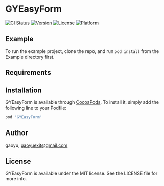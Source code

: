 # GYEasyForm

[![CI Status](https://img.shields.io/travis/gaoyuexit/GYEasyForm.svg?style=flat)](https://travis-ci.org/gaoyuexit/GYEasyForm)
[![Version](https://img.shields.io/cocoapods/v/GYEasyForm.svg?style=flat)](https://cocoapods.org/pods/GYEasyForm)
[![License](https://img.shields.io/cocoapods/l/GYEasyForm.svg?style=flat)](https://cocoapods.org/pods/GYEasyForm)
[![Platform](https://img.shields.io/cocoapods/p/GYEasyForm.svg?style=flat)](https://cocoapods.org/pods/GYEasyForm)

## Example

To run the example project, clone the repo, and run `pod install` from the Example directory first.

## Requirements

## Installation

GYEasyForm is available through [CocoaPods](https://cocoapods.org). To install
it, simply add the following line to your Podfile:

```ruby
pod 'GYEasyForm'
```

## Author

gaoyu, gaoyuexit@gmail.com

## License

GYEasyForm is available under the MIT license. See the LICENSE file for more info.



